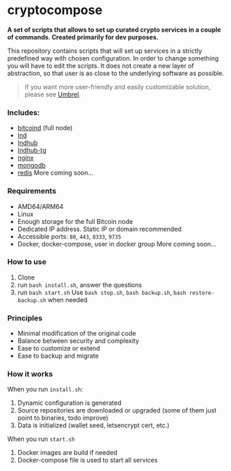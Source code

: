 # cryptocompose

**A set of scripts that allows to set up curated crypto services in a couple of commands. Created primarily for dev purposes.**

This repository contains scripts that will set up services in a strictly predefined way with chosen configuration. In order to change something you will have to edit the scripts. It does not create a new layer of abstraction, so that user is as close to the underlying software as possible.

> If you want more user-friendly and easily customizable solution, please see [Umbrel](https://umbrel.com).

### Includes:

* [bitcoind](https://github.com/bitcoin/bitcoin) (full node)
* [lnd](https://github.com/lightningnetwork/lnd)
* [lndhub](https://github.com/BlueWallet/LndHub)
* [lndhub-tg](https://github.com/yrzam/lndhub-tg)
* [nginx](https://github.com/nginxinc/docker-nginx)
* [mongodb](https://github.com/mongodb/mongo)
* [redis](https://github.com/redis/redis)
More coming soon...

### Requirements

* AMD64/ARM64
* Linux
* Enough storage for the full Bitcoin node
* Dedicated IP address. Static IP or domain recommended
* Accessible ports: `80`, `443`, `8333`, `9735`
* Docker, docker-compose, user in docker group
More coming soon...

### How to use
1. Clone
2. run `bash install.sh`, answer the questions
3. run `bash start.sh`
Use `bash stop.sh`, `bash backup.sh`, `bash restore-backup.sh` when needed

### Principles

* Minimal modification of the original code
* Balance between security and complexity
* Ease to customize or extend
* Ease to backup and migrate

### How it works

When you run `install.sh`:

1. Dynamic configuration is generated
2. Source repositories are downloaded or upgraded (some of them just point to binaries, todo improve)
3. Data is initialized (wallet seed, letsencrypt cert, etc.)

When you run `start.sh`

1. Docker images are build if needed
2. Docker-compose file is used to start all services